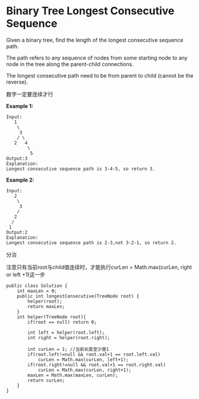 # Binary Tree Longest Consecutive Sequence

Given a binary tree, find the length of the longest consecutive sequence path.

The path refers to any sequence of nodes from some starting node to any node in the tree along the parent-child connections. 

The longest consecutive path need to be from parent to child (cannot be the reverse).

数字一定要连续才行

**Example 1:**
```
Input:
   1
    \
     3
    / \
   2   4
        \
         5
Output:3
Explanation:
Longest consecutive sequence path is 3-4-5, so return 3.
```

**Example 2:**
```
Input:
   2
    \
     3
    / 
   2    
  / 
 1
Output:2
Explanation:
Longest consecutive sequence path is 2-3,not 3-2-1, so return 2.
```
分治

注意只有当前root与child值连续时，才能执行curLen = Math.max(curLen, right or left +1)这一步
```
public class Solution {
    int maxLen = 0;
    public int longestConsecutive(TreeNode root) {
        helper(root);
        return maxLen;
    }
    int helper(TreeNode root){
        if(root == null) return 0;

        int left = helper(root.left);
        int right = helper(root.right);
        
        int curLen = 1; //当前长度至少是1
        if(root.left!=null && root.val+1 == root.left.val)
            curLen = Math.max(curLen, left+1);
        if(root.right!=null && root.val+1 == root.right.val)
            curLen = Math.max(curLen, right+1);
        maxLen = Math.max(maxLen, curLen);
        return curLen;
    }
}
```
